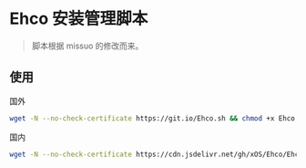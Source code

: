 # Ehco 安装管理脚本
> 脚本根据 missuo 的修改而来。

## 使用
国外
```bash
wget -N --no-check-certificate https://git.io/Ehco.sh && chmod +x Ehco.sh && ./Ehco.sh
```

国内
```bash
wget -N --no-check-certificate https://cdn.jsdelivr.net/gh/xOS/Ehco/Ehco.sh && chmod +x Ehco.sh && ./Ehco.sh
```

